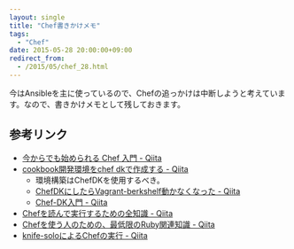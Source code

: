 ```yaml
---
layout: single
title: "Chef書きかけメモ"
tags:
  - "Chef"
date: 2015-05-28 20:00:00+09:00
redirect_from:
  - /2015/05/chef_28.html
---
```


今はAnsibleを主に使っているので、Chefの追っかけは中断しようと考えています。なので、書きかけメモとして残しておきます。

## 参考リンク

* [今からでも始められる Chef 入門 - Qiita](http://qiita.com/kasaharu/items/55a3000db31c52ce0bd7)
* [cookbook開発環境をchef dkで作成する - Qiita](http://qiita.com/cazador/items/06c88255a206bf38fdc0)
	* 環境構築はChefDKを使用するべき。
	* [ChefDKにしたらVagrant-berkshelf動かなくなった - Qiita](http://qiita.com/shabutora/items/ea55344b34e5532da24c)
	* [Chef-DK入門 - Qiita](http://qiita.com/k2works/items/50d6c2c25a0b387c3f8f)
* [Chefを読んで実行するための全知識 - Qiita](http://qiita.com/TsuyoshiUshio@github/items/89030baca68b05a9783d)
* [Chefを使う人のための、最低限のRuby関連知識 - Qiita](http://qiita.com/TsuyoshiUshio@github/items/28dcbe1a57da420e8096)
* [knife-soloによるChefの実行 - Qiita](http://qiita.com/kidachi_/items/b222fb2892e6108c46d5)
